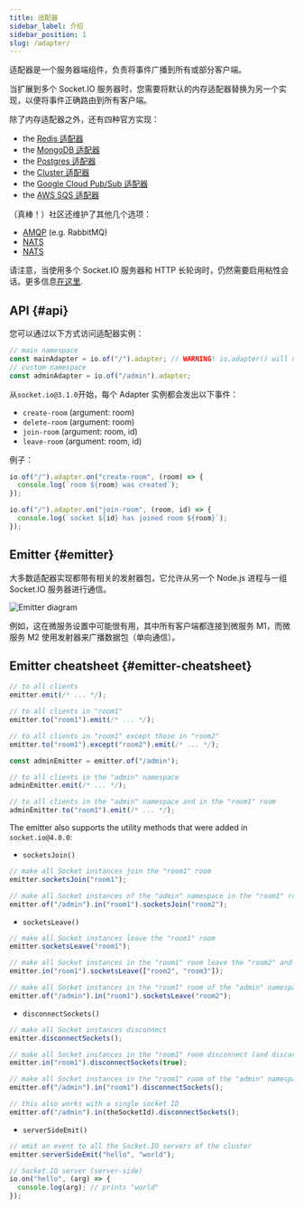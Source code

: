 ```yaml
---
title: 适配器
sidebar_label: 介绍
sidebar_position: 1
slug: /adapter/
---
```


适配器是一个服务器端组件，负责将事件广播到所有或部分客户端。

当扩展到多个 Socket.IO 服务器时，您需要将默认的内存适配器替换为另一个实现，以便将事件正确路由到所有客户端。

除了内存适配器之外，还有四种官方实现：

- the [Redis 适配器](adapter-redis.md)
- the [MongoDB 适配器](adapter-mongo.md)
- the [Postgres 适配器](adapter-postgres.md)
- the [Cluster 适配器](adapter-cluster.md)
- the [Google Cloud Pub/Sub 适配器](adapter-gcp-pubsub.md)
- the [AWS SQS 适配器](adapter-aws-sqs.md)

（真棒！）社区还维护了其他几个选项：

- [AMQP](https://github.com/sensibill/socket.io-amqp) (e.g. RabbitMQ)
- [NATS](https://github.com/MickL/socket.io-nats-adapter)
- [NATS](https://github.com/distrue/socket.io-nats-adapter)

请注意，当使用多个 Socket.IO 服务器和 HTTP 长轮询时，仍然需要启用粘性会话。更多信息[在这里](../02-Server/using-multiple-nodes.md#why-is-sticky-session-required).

## API {#api}

您可以通过以下方式访问适配器实例：

```js
// main namespace
const mainAdapter = io.of("/").adapter; // WARNING! io.adapter() will not work
// custom namespace
const adminAdapter = io.of("/admin").adapter;
```

从`socket.io@3.1.0`开始，每个 Adapter 实例都会发出以下事件：

- `create-room` (argument: room)
- `delete-room` (argument: room)
- `join-room` (argument: room, id)
- `leave-room` (argument: room, id)

例子：

```js
io.of("/").adapter.on("create-room", (room) => {
  console.log(`room ${room} was created`);
});

io.of("/").adapter.on("join-room", (room, id) => {
  console.log(`socket ${id} has joined room ${room}`);
});
```

## Emitter {#emitter}

大多数适配器实现都带有相关的发射器包，它允许从另一个 Node.js 进程与一组 Socket.IO 服务器进行通信。

![Emitter diagram](/images/emitter.png)

例如，这在微服务设置中可能很有用，其中所有客户端都连接到微服务 M1，而微服务 M2 使用发射器来广播数据包（单向通信）。

## Emitter cheatsheet {#emitter-cheatsheet}

```js
// to all clients
emitter.emit(/* ... */);

// to all clients in "room1"
emitter.to("room1").emit(/* ... */);

// to all clients in "room1" except those in "room2"
emitter.to("room1").except("room2").emit(/* ... */);

const adminEmitter = emitter.of("/admin");

// to all clients in the "admin" namespace
adminEmitter.emit(/* ... */);

// to all clients in the "admin" namespace and in the "room1" room
adminEmitter.to("room1").emit(/* ... */);
```

The emitter also supports the utility methods that were added in `socket.io@4.0.0`:

- `socketsJoin()`

```js
// make all Socket instances join the "room1" room
emitter.socketsJoin("room1");

// make all Socket instances of the "admin" namespace in the "room1" room join the "room2" room
emitter.of("/admin").in("room1").socketsJoin("room2");
```

- `socketsLeave()`

```js
// make all Socket instances leave the "room1" room
emitter.socketsLeave("room1");

// make all Socket instances in the "room1" room leave the "room2" and "room3" rooms
emitter.in("room1").socketsLeave(["room2", "room3"]);

// make all Socket instances in the "room1" room of the "admin" namespace leave the "room2" room
emitter.of("/admin").in("room1").socketsLeave("room2");
```

- `disconnectSockets()`

```js
// make all Socket instances disconnect
emitter.disconnectSockets();

// make all Socket instances in the "room1" room disconnect (and discard the low-level connection)
emitter.in("room1").disconnectSockets(true);

// make all Socket instances in the "room1" room of the "admin" namespace disconnect
emitter.of("/admin").in("room1").disconnectSockets();

// this also works with a single socket ID
emitter.of("/admin").in(theSocketId).disconnectSockets();
```

- `serverSideEmit()`

```js
// emit an event to all the Socket.IO servers of the cluster
emitter.serverSideEmit("hello", "world");

// Socket.IO server (server-side)
io.on("hello", (arg) => {
  console.log(arg); // prints "world"
});
```

